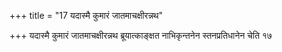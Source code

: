 +++
title = "17 यदास्मै कुमारं जातमाचक्षीरन्नथ"

+++
यदास्मै कुमारं जातमाचक्षीरन्नथ ब्रूयात्काङ्क्षत नाभिकृन्तनेन स्तनप्रतिधानेन चेति १७